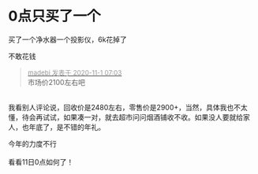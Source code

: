 # 0点只买了一个


买了一个净水器一个投影仪，6k花掉了

不敢花钱

<div class="quote"><blockquote><font size="2"><a href="https://www.hostloc.com/forum.php?mod=redirect&amp;goto=findpost&amp;pid=9383632&amp;ptid=760812" target="_blank"><font color="#999999">madebi 发表于 2020-11-1 07:03</font></a></font><br />
市场价2100左右吧</blockquote></div><br />
我看别人评论说，回收价是2480左右，零售价是2900+，当然，具体我也不太懂，待会再试试，如果凑一对，就去超市问问烟酒铺收不收。如果没人要就给家人，也年底了，是不错的年礼。

今年的力度不行<br />
<br />
看看11日0点如何了！<br />
<br />
<img src="static/image/smiley/default/time.gif" smilieid="15" border="0" alt="" /><img src="static/image/smiley/default/time.gif" smilieid="15" border="0" alt="" /><img src="static/image/smiley/default/time.gif" smilieid="15" border="0" alt="" />
